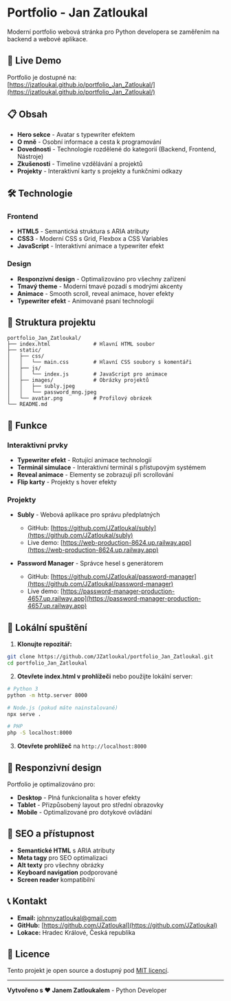 # Portfolio - Jan Zatloukal

Moderní portfolio webová stránka pro Python developera se zaměřením na backend a webové aplikace.

## 🚀 Live Demo

Portfolio je dostupné na: [https://jzatloukal.github.io/portfolio_Jan_Zatloukal/](https://jzatloukal.github.io/portfolio_Jan_Zatloukal/)

## 📋 Obsah

- **Hero sekce** - Avatar s typewriter efektem
- **O mně** - Osobní informace a cesta k programování
- **Dovednosti** - Technologie rozdělené do kategorií (Backend, Frontend, Nástroje)
- **Zkušenosti** - Timeline vzdělávání a projektů
- **Projekty** - Interaktivní karty s projekty a funkčními odkazy

## 🛠️ Technologie

### Frontend
- **HTML5** - Semantická struktura s ARIA atributy
- **CSS3** - Moderní CSS s Grid, Flexbox a CSS Variables
- **JavaScript** - Interaktivní animace a typewriter efekt

### Design
- **Responzivní design** - Optimalizováno pro všechny zařízení
- **Tmavý theme** - Moderní tmavé pozadí s modrými akcenty
- **Animace** - Smooth scroll, reveal animace, hover efekty
- **Typewriter efekt** - Animované psaní technologií

## 📁 Struktura projektu

```
portfolio_Jan_Zatloukal/
├── index.html              # Hlavní HTML soubor
├── static/
│   ├── css/
│   │   └── main.css        # Hlavní CSS soubory s komentáři
│   ├── js/
│   │   └── index.js        # JavaScript pro animace
│   ├── images/             # Obrázky projektů
│   │   ├── subly.jpeg
│   │   └── password_mng.jpeg
│   └── avatar.png          # Profilový obrázek
└── README.md
```

## 🎨 Funkce

### Interaktivní prvky
- **Typewriter efekt** - Rotující animace technologií
- **Terminál simulace** - Interaktivní terminál s přístupovým systémem
- **Reveal animace** - Elementy se zobrazují při scrollování
- **Flip karty** - Projekty s hover efekty

### Projekty
- **Subly** - Webová aplikace pro správu předplatných
  - GitHub: [https://github.com/JZatloukal/subly](https://github.com/JZatloukal/subly)
  - Live demo: [https://web-production-8624.up.railway.app](https://web-production-8624.up.railway.app)
  
- **Password Manager** - Správce hesel s generátorem
  - GitHub: [https://github.com/JZatloukal/password-manager](https://github.com/JZatloukal/password-manager)
  - Live demo: [https://password-manager-production-4657.up.railway.app](https://password-manager-production-4657.up.railway.app)

## 🚀 Lokální spuštění

1. **Klonujte repozitář:**
```bash
git clone https://github.com/JZatloukal/portfolio_Jan_Zatloukal.git
cd portfolio_Jan_Zatloukal
```

2. **Otevřete index.html v prohlížeči** nebo použijte lokální server:
```bash
# Python 3
python -m http.server 8000

# Node.js (pokud máte nainstalované)
npx serve .

# PHP
php -S localhost:8000
```

3. **Otevřete prohlížeč** na `http://localhost:8000`

## 📱 Responzivní design

Portfolio je optimalizováno pro:
- **Desktop** - Plná funkcionalita s hover efekty
- **Tablet** - Přizpůsobený layout pro střední obrazovky
- **Mobile** - Optimalizované pro dotykové ovládání

## 🎯 SEO a přístupnost

- **Semantické HTML** s ARIA atributy
- **Meta tagy** pro SEO optimalizaci
- **Alt texty** pro všechny obrázky
- **Keyboard navigation** podporované
- **Screen reader** kompatibilní

## 📞 Kontakt

- **Email:** [johnnyzatloukal@gmail.com](mailto:johnnyzatloukal@gmail.com)
- **GitHub:** [https://github.com/JZatloukal](https://github.com/JZatloukal)
- **Lokace:** Hradec Králové, Česká republika

## 📄 Licence

Tento projekt je open source a dostupný pod [MIT licencí](LICENSE).

---

**Vytvořeno s ❤️ Janem Zatloukalem** - Python Developer
